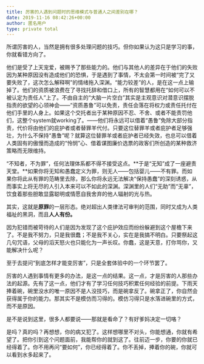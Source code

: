 ```yaml
---
title: 厉害的人遇到问题时的思维模式与普通人之间差别在哪？
date: 2019-11-16 08:42:26+00:00
author: 匿名用户
type: private total
---
```

所谓厉害的人，当然是拥有很多处理问题的技巧。但你如果认为这只是学习的事，你就看错方向了。

他们是受了上天宠爱，被赐予了那些能力的。他们与其他人的差异在于他们的失败因为某种原因没有造成他们的恐惧，于是遇到了事情，不太会第一时间被“完了又要失败了，这次怎么解释啊”的情绪拖入深渊。“能力较差”的人，是在这一点上输掉了。他们的资质被浪费在了寻找托辞和借口上，所有的智慧都用在“如何可以不被认定为责任人”上了。不由自主的“大脑一片空白”其实是主观意识对潜意识摆脱指责的欲望的心领神会——“资质愚鲁”可以免责，责任会落在将权力或责任托付在他们手里的人身上。如果这个交托者出于某种原因不忍、不舍、或者不能责罚他们，这整个system就working了。——他们将永远可以借着“愚鲁”免除大部分指责，代价将由他们的庇护者或者替罪羊代付。只要这位替罪羊或者庇护者足够强壮，为什么不保持“愚鲁”呢？就算这位替罪羊或者庇护者已经失效，也总可以借着人类固有的傲慢而造成的“怜悯”心、借着谋图廉价选票的政客们所创造的某种救济策略而无限维持。

“不知者，不为罪”，任何法理体系都不得不接受这点。**于是“无知”成了一座避责天堂。**如果你将无知和愚蠢定义为罪，则无人——包括婴儿——不有罪。而如果你将此从有罪的范畴里去除，那么你将永远无法解决“保持愚蠢”的深刻诱惑，从而事实上将无尽的人引入本来可以不如此的深渊。深渊里的人们“无助”而“无辜”，饮食着那些胆敢显露聪明或情愿自我舍弃的他人辐射的光与热。

其实，这就是**原罪**的一层形态。绝对超出人类律法可审判的范围，同时又成为人类福祉的黑洞，而且**人人有份。**

因为犯错而被苛待的人们是因为发现了这个庇护效应而纷纷躲避到这个屋檐下来了。不是我不努力，只是我很蠢；不是我不关心，实在是我搞不明白。只要祭起这几句咒语，父母的滔天怒火也只能化为一声长叹。你蠢，这是天意，打你骂你，又能解决什么呢？

至于去提问“到底怎样才能变厉害”，只是全套体验中的一个环节罢了。

厉害的人遇到事情有更多的办法，是这一点的结果。这一点，才是厉害的人那些办法的起源。先有了这一点，他们才有了学习任何技巧积累任何经验的前提。下雨天捧着碗，碗里没水的唯一原因不是人没技巧，而是碗拿反了。碗拿正了，你自然会获得属于你的能力。那其实不是模仿而习得的。模仿习得只是水落进碗里的方式，而不是原因。

是不是说到这里，很多人都要说——那就是看命了？有好爹妈决定一切咯？

是吗？真的吗？再想想，你的病又犯了。这样想哪里不对头，你能想通，你就有希望了。把你引到这个问题面前，我能帮你的就到这了。往前迈一步，你要的你就已经得着了。你不用再问“要如何”，你已经得着了。你不丢掉，捧着你的碗，你就可以看到水多起来了。


